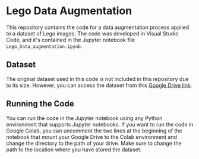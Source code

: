 # Lego Data Augmentation

This repository contains the code for a data augmentation process applied to a dataset of Lego images. The code was developed in Visual Studio Code, and it's contained in the Jupyter notebook file `Lego_Data_augmentation.ipynb`.

## Dataset

The original dataset used in this code is not included in this repository due to its size. However, you can access the dataset from this [Google Drive link](https://drive.google.com/drive/folders/1Ue-ZbK7UUYzEtVTQOHjzfBG0p6RI8nik?usp=sharing). 

## Running the Code

You can run the code in the Jupyter notebook using any Python environment that supports Jupyter notebooks. If you want to run the code in Google Colab, you can uncomment the two lines at the beginning of the notebook that mount your Google Drive to the Colab environment and change the directory to the path of your drive. Make sure to change the path to the location where you have stored the dataset.
